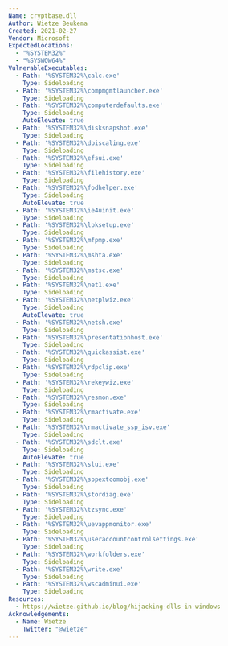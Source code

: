 ```yaml
---
Name: cryptbase.dll
Author: Wietze Beukema
Created: 2021-02-27
Vendor: Microsoft
ExpectedLocations:
  - "%SYSTEM32%"
  - "%SYSWOW64%"
VulnerableExecutables:
  - Path: '%SYSTEM32%\calc.exe'
    Type: Sideloading
  - Path: '%SYSTEM32%\compmgmtlauncher.exe'
    Type: Sideloading
  - Path: '%SYSTEM32%\computerdefaults.exe'
    Type: Sideloading
    AutoElevate: true
  - Path: '%SYSTEM32%\disksnapshot.exe'
    Type: Sideloading
  - Path: '%SYSTEM32%\dpiscaling.exe'
    Type: Sideloading
  - Path: '%SYSTEM32%\efsui.exe'
    Type: Sideloading
  - Path: '%SYSTEM32%\filehistory.exe'
    Type: Sideloading
  - Path: '%SYSTEM32%\fodhelper.exe'
    Type: Sideloading
    AutoElevate: true
  - Path: '%SYSTEM32%\ie4uinit.exe'
    Type: Sideloading
  - Path: '%SYSTEM32%\lpksetup.exe'
    Type: Sideloading
  - Path: '%SYSTEM32%\mfpmp.exe'
    Type: Sideloading
  - Path: '%SYSTEM32%\mshta.exe'
    Type: Sideloading
  - Path: '%SYSTEM32%\mstsc.exe'
    Type: Sideloading
  - Path: '%SYSTEM32%\net1.exe'
    Type: Sideloading
  - Path: '%SYSTEM32%\netplwiz.exe'
    Type: Sideloading
    AutoElevate: true
  - Path: '%SYSTEM32%\netsh.exe'
    Type: Sideloading
  - Path: '%SYSTEM32%\presentationhost.exe'
    Type: Sideloading
  - Path: '%SYSTEM32%\quickassist.exe'
    Type: Sideloading
  - Path: '%SYSTEM32%\rdpclip.exe'
    Type: Sideloading
  - Path: '%SYSTEM32%\rekeywiz.exe'
    Type: Sideloading
  - Path: '%SYSTEM32%\resmon.exe'
    Type: Sideloading
  - Path: '%SYSTEM32%\rmactivate.exe'
    Type: Sideloading
  - Path: '%SYSTEM32%\rmactivate_ssp_isv.exe'
    Type: Sideloading
  - Path: '%SYSTEM32%\sdclt.exe'
    Type: Sideloading
    AutoElevate: true
  - Path: '%SYSTEM32%\slui.exe'
    Type: Sideloading
  - Path: '%SYSTEM32%\sppextcomobj.exe'
    Type: Sideloading
  - Path: '%SYSTEM32%\stordiag.exe'
    Type: Sideloading
  - Path: '%SYSTEM32%\tzsync.exe'
    Type: Sideloading
  - Path: '%SYSTEM32%\uevappmonitor.exe'
    Type: Sideloading
  - Path: '%SYSTEM32%\useraccountcontrolsettings.exe'
    Type: Sideloading
  - Path: '%SYSTEM32%\workfolders.exe'
    Type: Sideloading
  - Path: '%SYSTEM32%\write.exe'
    Type: Sideloading
  - Path: '%SYSTEM32%\wscadminui.exe'
    Type: Sideloading
Resources:
  - https://wietze.github.io/blog/hijacking-dlls-in-windows
Acknowledgements:
  - Name: Wietze
    Twitter: "@wietze"
---
```



